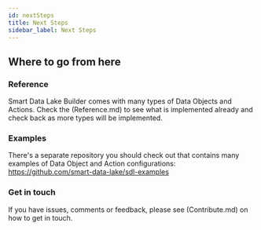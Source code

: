 ```yaml
---
id: nextSteps
title: Next Steps
sidebar_label: Next Steps
---
```


## Where to go from here
### Reference
Smart Data Lake Builder comes with many types of Data Objects and Actions.
Check the (Reference.md) to see what is implemented already and check back as more types will be implemented.

### Examples
There's a separate repository you should check out that contains many examples of Data Object and Action configurations:  
https://github.com/smart-data-lake/sdl-examples

### Get in touch
If you have issues, comments or feedback, please see (Contribute.md) on how to get in touch.